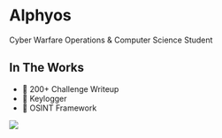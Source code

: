 # Alphyos
Cyber Warfare Operations & Computer Science Student

## In The Works
- 🥇 200+ Challenge Writeup
- 🌲 Keylogger
- 🔎 OSINT Framework

<a>
  <img align="center" src="https://github-readme-stats.vercel.app/api?username=alphyos&show_icons=true&theme=omni&rank_icon=github&include_all_commit=true" />
</a>
